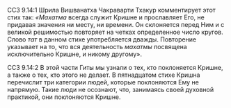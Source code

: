 ССЗ 9.14:1	Шрила Вишванатха Чакраварти Тхакур комментирует этот стих так: _«Махатма_ всегда служит Кришне и прославляет Его, не придавая значения ни месту, ни времени. Он склоняется перед Ним и с великой решимостью повторяет на четках определенное число кругов. Слово _тат_ в данном стихе употребляется дважды. Повторение указывает на то, что вся деятельность _махатмы_ посвящена исключительно Кришне, и никому другому».

ССЗ 9.14:2	В этой части Гиты мы узнали о тех, кто поклоняется Кришне, а также о тех, кто этого не делает. В пятнадцатом стихе Кришна перечислит три категории людей, которые поклоняются Ему не напрямую. Такие люди не осознают, что, занимаясь своей духовной практикой, они поклоняются Кришне.